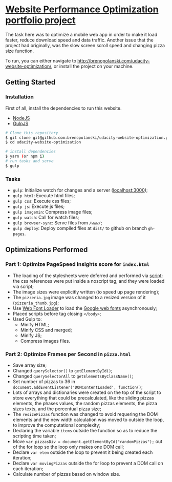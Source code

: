 # [Website Performance Optimization portfolio project](https://github.com/udacity/frontend-nanodegree-mobile-portfolio)

The task here was to optimize a mobile web app in order to make it load faster, reduce download speed and data traffic. Another issue that the project had originally, was the slow screen scroll speed and changing pizza size function.

To run, you can either navigate to http://brenopolanski.com/udacity-website-optimization/, or install the project on your machine.

## Getting Started

### Installation

First of all, install the dependencies to run this website.

- [NodeJS](http://nodejs.org/)
- [GulpJS](http://gulpjs.com/)

```sh
# Clone this repository
$ git clone git@github.com:brenopolanski/udacity-website-optimization.git
$ cd udacity-website-optimization

# install dependencies
$ yarn (or npm i)
# run tasks and serve
$ gulp
```

### Tasks

- `gulp`: Initialize watch for changes and a server ([localhost:3000](http://localhost:3000/));
- `gulp html`: Execute html files;
- `gulp css`: Execute css files;
- `gulp js`: Execute js files;
- `gulp imagemin`: Compress image files;
- `gulp watch`: Call for watch files;
- `gulp browser-sync`: Serve files from `/www/`;
- `gulp deploy`: Deploy compiled files at `dist/` to github on branch `gh-pages`.

## Optimizations Performed

### Part 1: Optimize PageSpeed Insights score for `index.html`

- The loading of the stylesheets were deferred and performed via [script](https://developers.google.com/speed/docs/insights/OptimizeCSSDelivery): the css references were put inside a noscript tag, and they were loaded via script;
- The image sizes were explicitly written (to speed up page rendering);
- The `pizzeria.jpg` image was changed to a resized version of it (`pizzeria_thumb.jpg`);
- Use [Web Font Loader](https://github.com/typekit/webfontloader) to load the [Google web fonts](https://fonts.google.com/) asynchronously;
- Placed scripts before tag closing `</body>`;
- Used Gulp to:
  * Minify HTML;
  * Minify CSS and merged;
  * Minify JS;
  * Compress images files.

### Part 2: Optimize Frames per Second in `pizza.html`

- Save array size;
- Changed `querySelector()` to `getElementById()`;
- Changed `querySelectorAll` to `getElementsByClassName()`;
- Set number of pizzas to 36 in `document.addEventListener('DOMContentLoaded', function()`;
- Lots of arrays and dictionaries were created on the top of the script to store everything that could be precalculated, like the sliding pizzas elements, the phases values, the random pizzas elements, the pizza sizes texts, and the percentual pizza size;
- The `resizePizzas` function was changed to avoid requering the DOM elements and the new width calculation was moved to outside the loop, to improve the computational complexity;
- Declaring the variable `items` outside the function so as to reduce the scripting time taken;
- Move `var pizzasDiv = document.getElementById("randomPizzas");` out of the for loop so the loop only makes one DOM call;
- Declare `var elem` outside the loop to prevent it being created each iteration;
- Declare `var movingPizzas` outside the for loop to prevent a DOM call on each iteration;
- Calculate number of pizzas based on window size.
